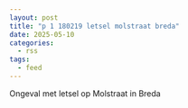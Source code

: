 ```yaml
---
layout: post
title: "p 1 180219 letsel molstraat breda"
date: 2025-05-10
categories: 
  - rss
tags: 
  - feed
---
```


Ongeval met letsel op Molstraat in Breda

